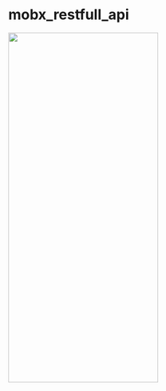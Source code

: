 # mobx_restfull_api
<img src="https://media.giphy.com/media/dGkJ8eRhnPoSSDqBkF/giphy.gif" align="center" width="300" height="700">

